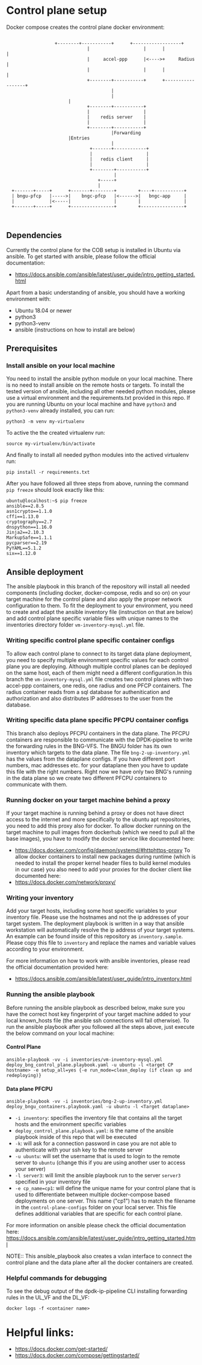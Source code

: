 # Control plane setup

Docker compose creates the control plane docker environment:

```
                            
			      +--------+-----------+      +------------------+
                              |                    |      |                  |
                              |     accel-ppp      |<---->+     Radius       |
                              |                    |      |                  |
                              +--------+-----------+      +------------------+
                                       |
                                       |
				       |	
                              +--------+-----------+
                              |                    |
                              |    redis server    |
                              |                    |
                              +--------+-----------+
                                       |Forwarding 
				       |Entries
                                       |
                               +-------+------------+
                               |                    |
                               |   redis client     |
                               |                    |
                               +--------+-----------+
                                        |
                                  +-----+
                                  |              
  +-------+-----+      +-------+--------+        +----+-----------+    
  | bngu-pfcp   |----->|    bngc-pfcp   |<------>|   bngc-app     |
  |             |<-----|                |        |                |
  +-------+-----+      +----------------+        +----------------+ 
				
    
```
## Dependencies

Currently the control plane for the COB setup is installed in Ubuntu via ansible.
To get started with ansible, please follow the official documentation:
- https://docs.ansible.com/ansible/latest/user_guide/intro_getting_started.html

Apart from a basic understanding of ansible, you should have a working
environment with:

* Ubuntu 18.04 or newer
* python3
* python3-venv
* ansible (instructions on how to install are below)

## Prerequisites

### Install ansible on your local machine

You need to install the ansible python module on your local machine. There is no
need to install ansible on the remote hosts or targets. To install the tested
version of ansible, including all other needed python modules, please use a
virtual environment and the requirements.txt provided in this repo. If you are
running Ubuntu on your local machine and have `python3` and `python3-venv`
already installed, you can run:

```
python3 -m venv my-virtualenv
```

To active the the created virtualenv run:

```
source my-virtualenv/bin/activate
```

And finally to install all needed python modules into the actived virtualenv run:

```
pip install -r requirements.txt
```

After you have followed all three steps from above, running the command `pip
freeze` should look exactly like this:

```
ubuntu@localhost:~$ pip freeze
ansible==2.8.5
asn1crypto==1.1.0
cffi==1.13.0
cryptography==2.7
dnspython==1.16.0
Jinja2==2.10.3
MarkupSafe==1.1.1
pycparser==2.19
PyYAML==5.1.2
six==1.12.0
```

## Ansible deployment

The ansible playbook in this branch of the repository will install all needed components
(including docker, docker-compose, redis and so on) on your target machine for the control
plane and also apply the proper network configuration to them. To fit the deployment to
your environment, you need to create and adapt the ansible inventory file
(instruction on that are below) and add control plane specific variable files
with unique names to the inventories directory folder `vm-inventory-mysql.yml` file.

### Writing specific control plane specific container configs

To allow each control plane to connect to its target data plane deployment, you
need to specify multiple environment specific values for each control plane you
are deploying. Although multiple control planes can be deployed on the same
host, each of them might need a different configuration.In this branch the 
`vm-inventory-mysql.yml` file creates two control planes with
two accel-ppp containers, one redis, one radius and one PFCP containers. The 
radius container reads from a sql database for authenitication and authorization 
and also distributes IP addresses to the user from the database. 

### Writing specific data plane specific PFCPU container configs

This branch also deploys PFCPU containers in the data plane. The
PFCPU containers are responsible to communicate with the DPDK-pipeline
to write the forwarding rules in the BNG-VFS. The BNGU folder has its own 
inventory which targets to the data plane. The file `bng-2-up-inventory.yml`
has the values from the dataplane configs. If you have different port numbers,
mac addresses etc. for your dataplane then you have to update this file 
with the right numbers. Right now we have only two BNG's running in the 
data plane so we create two different PFCPU containers to communicate with them. 

### Running docker on your target machine behind a proxy

If your target machine is running behind a proxy or does not have direct access
to the internet and more specifically to the ubuntu apt repositories, you need
to add this proxy also for docker. To allow docker running on the target machine
to pull images from dockerhub (which we need to pull all the base images), you
have to modify the docker service like documented here:
- https://docs.docker.com/config/daemon/systemd/#httphttps-proxy
To allow docker containers to install new packages during runtime (which is
needed to install the proper kernel header files to build kernel modules in our
case) you also need to add your proxies for the docker client like documented
here:
- https://docs.docker.com/network/proxy/

### Writing your inventory

Add your target hosts, including some host specific variables to your inventory
file. Please use the hostnames and not the ip addresses of your target system. 
The deployment playbook is written in a way that ansible workstation will automatically
resolve the ip address of your target systems. An example can be found inside of 
this repository as `inventory.sample`. Please copy this file to `inventory` and 
replace the names and variable values according to your environment.

For more information on how to work with ansible inventories, please read the
official documentation provided here:
- https://docs.ansible.com/ansible/latest/user_guide/intro_inventory.html

### Running the ansible playbook

Before running the ansible playbook as described below, make sure you have the
correct host key fingerprint of your target machine added to your local
known_hosts file (the ansible ssh connections will fail otherwise).
To run the ansible playbook after you followed all the steps above, just
execute the below command on your local machine:

#### Control Plane
```
ansible-playbook -vv -i inventories/vm-inventory-mysql.yml deploy_bng_control_plane.playbook.yaml -u ubuntu -l <target CP hostname> -e setup_all=yes {-e run_mode=clean_deploy (if clean up and redeploying)}
```
#### Data plane PFCPU

```
ansible-playbook -vv -i inventories/bng-2-up-inventory.yml deploy_bngu_containers.playbook.yaml -u ubuntu -l <Target dataplane>
```

- `-i inventory`: specifies the inventory file that contains all the target
  hosts and the environment specific variables
- `deploy_control_plane.playbook.yaml`: is the name of the ansible playbook
  inside of this repo that will be executed
- `-k`: will ask for a connection password in case you are not able to
  authenticate with your ssh key to the remote server
- `-u ubuntu`: will set the username that is used to login to the remote server
  to `ubuntu` (change this if you are using another user to access your server)
- `-l server3`: will limit the ansible playbook run to the server `server3`
  specified in your inventory file
- `-e cp_name=cp1`: will define the unique name for your control plane that is
  used to differentiate between multiple docker-compose based deployments on one
  server. This name ("cp1") has to match the filename in the
  `control-plane-configs` folder on your local server. This file defines
  additional variables that are specific for each control plane.

For more information on ansible please check the official documentation here:
https://docs.ansible.com/ansible/latest/user_guide/intro_getting_started.html

NOTE:: This ansible_playbook also creates a vxlan interface to connect the
control plane and the data plane after all the docker containers are created.

### Helpful commands for debugging

To see the debug output of the dpdk-ip-pipeline CLI installing forwarding rules in the UL_VF and the DL_VF:

```
docker logs -f <container name>
```

# Helpful links:

- https://docs.docker.com/get-started/
- https://docs.docker.com/compose/gettingstarted/

